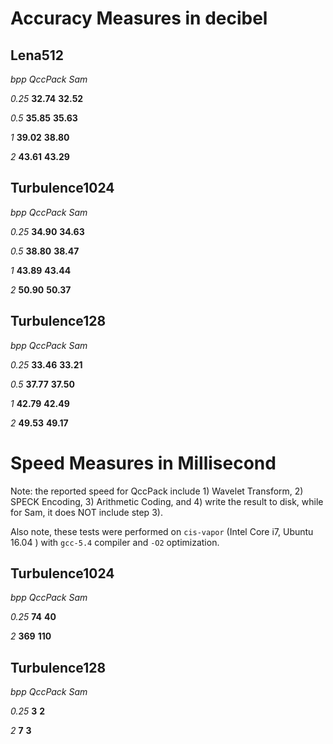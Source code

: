 # Accuracy Measures in decibel

## Lena512

*bpp*      *QccPack*       *Sam*

*0.25*       **32.74**          **32.52** 

*0.5*         **35.85**          **35.63**

*1*            **39.02**          **38.80**

*2*            **43.61**          **43.29** 



## Turbulence1024

*bpp*        *QccPack*         *Sam*

*0.25*        **34.90**            **34.63** 

*0.5*          **38.80**            **38.47**

*1*             **43.89**            **43.44**

*2*             **50.90**            **50.37**



## Turbulence128

*bpp*        *QccPack*         *Sam*

*0.25*        **33.46**            **33.21** 

*0.5*          **37.77**            **37.50**

*1*             **42.79**            **42.49**

*2*             **49.53**            **49.17**



# Speed Measures in Millisecond

Note: the reported speed for QccPack include 1) Wavelet Transform, 2) SPECK Encoding,  3) Arithmetic Coding, and 4) write the result to disk, while for Sam, it does NOT include step 3).

Also note, these tests were performed on `cis-vapor` (Intel Core i7, Ubuntu 16.04 ) with `gcc-5.4` compiler and `-O2` optimization. 

## Turbulence1024

*bpp*          *QccPack*         *Sam*

*0.25*          **74**                   **40** 

*2*               **369**                **110**



## Turbulence128

*bpp*                  *QccPack*         *Sam*

*0.25*                   **3**                   **2** 

*2*                        **7**                   **3**

